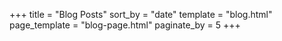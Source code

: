 +++
title = "Blog Posts"
sort_by = "date"
template = "blog.html"
page_template = "blog-page.html"
paginate_by = 5
+++